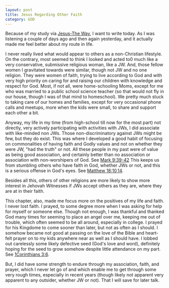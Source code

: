 ```yaml
---
layout: post
title: Jesus Regarding Other Faith
category: GOD
---
```


Because of my study via [Jesus-The Way](https://www.jw.org/en/library/books/jesus/), I want to write today.
As I was listening a couple of days ago and then again yesterday, and it actually made me feel better about my route in life. 

I never really lived what would appear to others as a non-Christian lifestyle. On the contrary, most seemed to think I looked and acted to0 much like a very conservative, submissive religious woman, like a JW. And, those fellow women I gravitated towards were similar, though not JW and no one religion. They were women of faith, trying to live according to God and with very high priority on caring for and raising our children with knowledge and respect for God. Most, if not all, were home-schooling Moms, except for me who was married to a public school science teacher (so that would not fly in our house, though I was of that mind to homeschool). We pretty much stuck to taking care of our homes and families, except for very occasional phone calls and meetups, more when the kids were small, to share and support each other a bit.

Anyway, my life in my time (from high-school till now for the most part) not directly, very actively participating with activities with JWs, I did associate with like-minded  non JWs. Those non-discriminatory against JWs might be few, but they do exist. This was where I developed a good habit of focusing on commonalities of having faith and Godly values and not on whether they were JW, "had the truth" or not. All these people in my past were of value as being good association, and certainly better than no association or association with non-worshipers of God. See [Mark 9:39-42](https://www.jw.org/en/library/bible/study-bible/books/mark/9/#v41009039) This keeps us from stumbling others who have faith in God, whether JWs or not, and this is a serious offense in God's eyes. See [Matthew 18:10,14](https://www.jw.org/en/library/bible/study-bible/books/matthew/18/#v40018010).

Besides all this, others of other religions are more likely to show more interest in Jehovah Witnesses if JWs accept others as they are, where they are at in their faith.

This chapter, also, made me focus more on the positives of my life and faith. I never lost faith. I prayed, to some degree more when I was asking for help for myself or someone else. Though not enough, I was thankful and thanked God many times for seeming to place an angel over me, keeping me out of trouble, which often seemed to be all around, especially in college. I prayed for his Kingdome to come sooner than later, but not as often as I should. I somehow became not good at passing on the love of the Bible and heart-felt prayer on to my kids anywhere near as well as I should have. I lobbed out carelessly some likely defective seed (God's love and word), definitely hoping for the seed to grow somehow despite little attendance on my part. See [1Corinthians 3:6](https://www.jw.org/en/library/bible/study-bible/books/1-corinthians/3/#v46003006).

But, I did have some strength to endure through my association, faith, and prayer, which I never let go of and which enable me to get through some very rough times, especially in recent years (though likely not apparent very apparent to any outsider, whether JW or not). That I will save for later talk.
